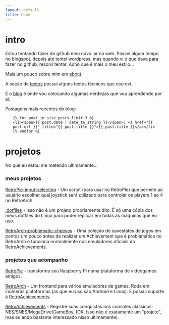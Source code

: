 ```yaml
---
layout: default
title: home
---
```

# intro
Estou tentando fazer do github meu novo lar na web. Passei algum tempo no
blogspot, depois até tentei wordpress, mas quando vi o que dava para fazer
no github, resolvi tentar. Acho que é mais o meu estilo...

Mais um pouco sobre mim em [about](/about).

A seção de [textos](/txts/) possui alguns textos técnicos que escrevi.

E o [blog](/blog/) é onde vou colocando algumas nerdezas que
vou aprendendo por aí.

Postagens mais recentes do blog:
<ul class="posts">

    {% for post in site.posts limit:3 %}
    <li><span>{{ post.date | date_to_string }}</span>: <a href="{{ post.url }}" title="{{ post.title }}">{{ post.title }}</a></li>
    {% endfor %}
                                
</ul>

# projetos

No que eu estou me metendo ultimamente...

### meus projetos

[RetroPie-input-selection](https://github.com/meleu/RetroPie-input-selection) -
Um script (para usar no RetroPie) que permite ao usuário escolher qual
joystick será utilizado para controlar os players 1 ao 4 no RetroArch.

[.dotfiles](https://github.com/meleu/.dotfiles) - Isso não é um projeto
propriamente dito. É só uma cópia dos meus dotfiles do Linux para poder
replicar em todas as máquinas que eu uso.

[RetroArch-problematic-cheevos](https://github.com/meleu/RetroArch-problematic-cheevos) - Uma
coleção de savestates de jogos em pontos um pouco antes de realizar
um Achievement que é problemático no RetroArch e funciona normalmente nos
emuladores oficiais do RetroAchievements.

### projetos que acompanho
[RetroPie](http://retropie.org.uk/) - transforma seu Raspberry Pi numa
plataforma de videogames antigos.

[RetroArch](https://github.com/libretro/RetroArch) - Um frontend para vários
emuladores de games. Roda em inúmeras plataformas (as que eu uso são Android
e Linux). E possui suporte à [RetroAchievements](http://retroachievements.org).

[RetroAchievements](http://retroachievements.org) - Registre suas conquistas nos consoles clássicos:
NES/SNES/MegaDrive/GameBoy. (OK. Isso não é exatamente um "projeto", mas eu ando bastante interessado nisso ultimamente).

